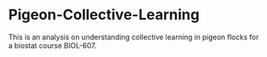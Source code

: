 # Pigeon-Collective-Learning
This is an analysis on understanding collective learning in pigeon flocks for a biostat course BIOL-607.
